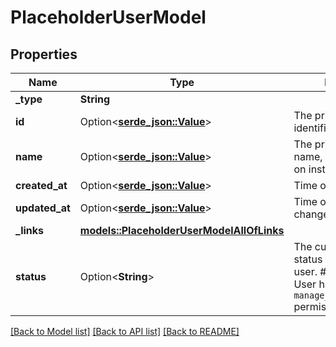 # PlaceholderUserModel

## Properties

Name | Type | Description | Notes
------------ | ------------- | ------------- | -------------
**_type** | **String** |  | 
**id** | Option<[**serde_json::Value**](.md)> | The principal's unique identifier. | 
**name** | Option<[**serde_json::Value**](.md)> | The principal's display name, layout depends on instance settings. | 
**created_at** | Option<[**serde_json::Value**](.md)> | Time of creation | [optional]
**updated_at** | Option<[**serde_json::Value**](.md)> | Time of the most recent change to the principal | [optional]
**_links** | [**models::PlaceholderUserModelAllOfLinks**](PlaceholderUserModel_allOf__links.md) |  | 
**status** | Option<**String**> | The current activation status of the placeholder user.  # Conditions  - User has `manage_placeholder_user` permission globally | [optional]

[[Back to Model list]](../README.md#documentation-for-models) [[Back to API list]](../README.md#documentation-for-api-endpoints) [[Back to README]](../README.md)


